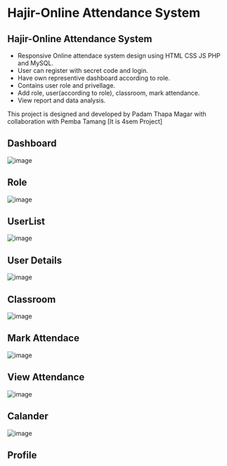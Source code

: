 # Hajir-Online Attendance System

## Hajir-Online Attendance System

- Responsive Online attendace system design using HTML CSS JS PHP and MySQL.
- User can register with secret code and login.
- Have own representive dashboard according to role.
- Contains user role and privellage.
- Add role, user(according to role), classroom, mark attendance.
- View report and data analysis.

This project is designed and developed by Padam Thapa Magar 
with collaboration with Pemba Tamang 
[It is 4sem Project]

## Dashboard
![image](https://github.com/user-attachments/assets/913cf3e1-1357-43ad-b4e1-5eea06cead71)
## Role
![image](https://github.com/user-attachments/assets/5fcfea40-1633-4a89-b598-28364f9721ee)
## UserList
![image](https://github.com/user-attachments/assets/a25d1802-cb41-4105-ba80-03b52242810e)
## User Details
![image](https://github.com/user-attachments/assets/bda72c08-2d4b-498f-97b7-815ef920fdb4)
## Classroom
![image](https://github.com/user-attachments/assets/45f7a6b1-5b90-4dd2-9659-bd4503345c4a)
## Mark Attendace
![image](https://github.com/user-attachments/assets/02769666-d84b-49f7-bef2-93bf8414b9c9)
## View Attendance
![image](https://github.com/user-attachments/assets/19e789a3-501e-4a30-9a4c-7a2078cb2bdc)
## Calander
![image](https://github.com/user-attachments/assets/258a041d-ee2e-48be-8a20-7fde711f91aa)
## Profile
